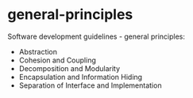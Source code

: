 # general-principles
Software development guidelines - general principles:
- Abstraction
- Cohesion and Coupling
- Decomposition and Modularity
- Encapsulation and Information Hiding
- Separation of Interface and Implementation
